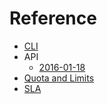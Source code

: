 # Reference

- [CLI](./CLI/__index__.md)
- API
    - [2016-01-18](./API/2016-01-18/__index__.md)
- [Quota and Limits](./quota_and_limits.md)
- [SLA](./sla.md)
